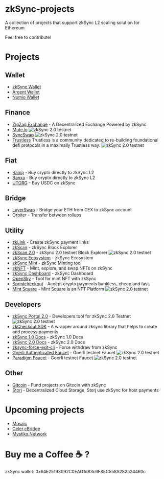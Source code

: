 # zkSync-projects
A collection of projects that support zkSync L2 scaling solution for Ethereum

Feel free to contribute!


# Projects

## Wallet

- [zkSync Wallet](https://wallet.zksync.io/)
- [Argent Wallet](https://www.argent.xyz/)
- [Numio Wallet](https://www.numio.one/)

## Finance

- [ZigZag Exchange](https://info.zigzag.exchange/) - A Decentralized Exchange Powered by zkSync
- [Mute.io](https://testnet.switch.mute.io)  ![zkSync 2.0 testnet](https://img.shields.io/badge/zkSync%202.0-testnet-brightgreen)
- [SyncSwap](https://syncswap.xyz/)  ![zkSync 2.0 testnet](https://img.shields.io/badge/zkSync%202.0-testnet-brightgreen)
- [Trustless](https://www.trustless.fi/) Trustless is a community dedicated to re-building foundational defi protocols in a maximally Trustless way.  ![zkSync 2.0 testnet](https://img.shields.io/badge/zkSync%202.0-testnet-brightgreen)


## Fiat

- [Ramp](https://ramp.network/buy/) - Buy crypto directly to zkSync L2
- [Banxa](https://l2.banxa.com/) - Buy crypto directly to zkSync L2
- [UTORG](https://utorg.pro/buy-usdczk-with-eur/) - Buy USDC on zkSync

## Bridge

- [LayerSwap](https://www.layerswap.io/) - Bridge your ETH from CEX to zkSync account
- [Orbiter](https://www.orbiter.finance/) - Transfer between rollups

## Utility

- [zkLink](https://link.zksync.io/) - Create zkSync payment links
- [zkScan](https://zkscan.io/) - zkSync Block Explorer
- [zkScan 2.0](https://zksync2-testnet.zkscan.io/) - zkSync 2.0 testnet Block Explorer ![zkSync 2.0 testnet](https://img.shields.io/badge/zkSync%202.0-testnet-brightgreen)
- [zkSync Ecosystem](https://ecosystem.zksync.io/) - zkSync Ecosystem
- [zkSync Mint](https://mint.zksync.dev/) - zkSync Minting tool
- [zkNFT](https://zknft.xyz) - Mint, explore, and swap NFTs on zkSync 
- [zkSync Dashboard](https://dune.xyz/Marcov/zkSync) - zkSync Dashboard
- [OpenSky](https://open-sky.vercel.app/) - Tool for mint NFT with zkSync
- [Sprintcheckout](https://www.sprintcheckout.com/) - Accept crypto payments bankless, cheap and fast.
- [Mint Square](https://mintsquare.io/) - Mint Square is an NFT Platform ![zkSync 2.0 testnet](https://img.shields.io/badge/zkSync%202.0-testnet-brightgreen)

## Developers

- [zkSync Portal 2.0](https://portal.zksync.io/) - Developers tool for zkSync 2.0 Testnet ![zkSync 2.0 testnet](https://img.shields.io/badge/zkSync%202.0-testnet-brightgreen)
- [zkCheckout SDK](https://www.npmjs.com/package/zksync-checkout) - A wrapper around zksync library that helps to create and process payments.
- [zkSync 1.0 Docs](https://docs.zksync.io/dev/) - zkSync 1.0 Docs
- [zkSync 2.0 Docs](https://v2-docs.zksync.io/dev/) - zkSync 2.0 Docs
- [zksync-force-exit-cli](https://www.npmjs.com/package/zksync-force-exit-cli) - Force withdraw from zkSync
- [Goerli Authenticated Faucet](https://goerli-faucet.mudit.blog/) - Goerli testnet Faucet ![zkSync 2.0 testnet](https://img.shields.io/badge/zkSync%202.0-testnet-brightgreen)
- [Paradigm Faucet](https://faucet.paradigm.xyz/) - Goerli testnet Faucet ![zkSync 2.0 testnet](https://img.shields.io/badge/zkSync%202.0-testnet-brightgreen)

## Other

- [Gitcoin](https://gitcoin.co/) - Fund projects on Gitcoin with zkSync
- [Storj](https://www.storj.io/) - Decentralized Cloud Storage, Storj use zkSync for host payments

# Upcoming projects

- [Mosaic](https://mosaic.composable.finance/)
- [Celer cBridge](https://cbridge.celer.network/)
- [Mystiko.Network](https://mystiko.network/)



# Buy me a Coffee :coffee: ?

zkSync wallet: 0x64E25193092C0EAD1d83c6F85C558A282a24460c
